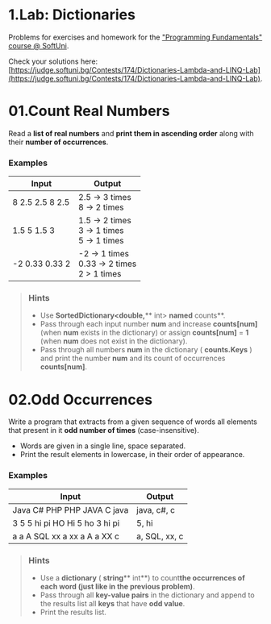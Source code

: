 # 1.Lab: Dictionaries

Problems for exercises and homework for the [&quot;Programming Fundamentals&quot; course @ SoftUni](https://softuni.bg/courses/programming-fundamentals).

Check your solutions here: [https://judge.softuni.bg/Contests/174/Dictionaries-Lambda-and-LINQ-Lab](https://judge.softuni.bg/Contests/174/Dictionaries-Lambda-and-LINQ-Lab).

# 01.Count Real Numbers

Read a **list of real numbers** and **print them in ascending order** along with their **number of occurrences**.

### Examples

| **Input** | **Output** |
| --- | --- |
| 8 2.5 2.5 8 2.5 | 2.5 -&gt; 3 times<br/>8 -&gt; 2 times |
|1.5 5 1.5 3 | 1.5 -&gt; 2 times<br/>3 -&gt; 1 times<br/>5 -&gt; 1 times |
|-2 0.33 0.33 2 | -2 -&gt; 1 times<br/>0.33 -&gt; 2 times<br/>2 &gt; 1 times |

>### Hints
>
>- Use **SortedDictionary&lt;double,**** int&gt; **named** counts**.
>- Pass through each input number **num** and increase **counts[num]** (when **num** exists in the dictionary) or assign **counts[num]** = **1** (when **num** does not exist in the dictionary).
>- Pass through all numbers **num** in the dictionary ( **counts.Keys** ) and print the number **num** and its count of occurrences **counts[num]**.

# 02.Odd Occurrences

Write a program that extracts from a given sequence of words all elements that present in it **odd number of times** (case-insensitive).

- Words are given in a single line, space separated.
- Print the result elements in lowercase, in their order of appearance.

### Examples

| **Input** | **Output** |
| --- | --- |
| Java C# PHP PHP JAVA C java | java, c#, c |
| 3 5 5 hi pi HO Hi 5 ho 3 hi pi | 5, hi |
| a a A SQL xx a xx a A a XX c | a, SQL, xx, c |

>### Hints
>
>- Use a **dictionary** ( **string**** int**) to count**the occurrences of each word (just like in the previous problem)**.
>- Pass through all **key-value pairs** in the dictionary and append to the results list all **keys** that have **odd value**.
>- Print the results list.